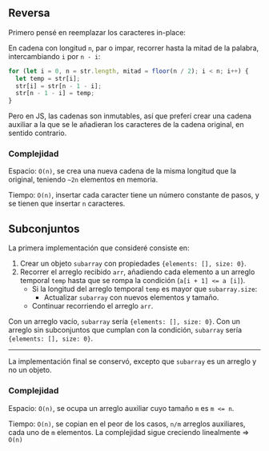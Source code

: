 ## Reversa

Primero pensé en reemplazar los caracteres in-place:

En cadena con longitud `n`, par o impar, recorrer hasta la mitad de la
palabra, intercambiando
`i` por `n - i`:

```js
for (let i = 0, n = str.length, mitad = floor(n / 2); i < n; i++) {
  let temp = str[i];
  str[i] = str[n - 1 - i];
  str[n - 1 - i] = temp;
}
```

Pero en JS, las cadenas son inmutables, así que preferí crear una cadena
auxiliar a la que se le añadieran los caracteres de la cadena original, en
sentido contrario.

### Complejidad

Espacio: `O(n)`, se crea una nueva cadena de la misma longitud que la
original, teniendo `~2n` elementos en memoria.

Tiempo: `O(n)`, insertar cada caracter tiene un número constante de pasos,
y se tienen que insertar `n` caracteres.

## Subconjuntos

La primera implementación que consideré consiste en:

1. Crear un objeto `subarray` con propiedades `{elements: [], size: 0}`.
2. Recorrer el arreglo recibido `arr`, añadiendo cada elemento a un arreglo
   temporal `temp` hasta que se rompa la condición (`a[i + 1] <= a [i]`).
   - Si la longitud del arreglo temporal `temp` es mayor que `subarray.size`:
     - Actualizar `subarray` con nuevos elementos y tamaño.
   - Continuar recorriendo el arreglo `arr`.

Con un arreglo vacío, `subarray` sería `{elements: [], size: 0}`.
Con un arreglo sin subconjuntos que cumplan con la condición,
`subarray` sería `{elements: [], size: 0}`.

---

La implementación final se conservó, excepto que `subarray` es un arreglo y
no un objeto.

### Complejidad

Espacio: `O(n)`, se ocupa un arreglo auxiliar cuyo tamaño `m` es `m <= n`.

Tiempo: `O(n)`, se copian en el peor de los casos, `n/m` arreglos auxiliares,
cada uno de `m` elementos. La complejidad sigue creciendo linealmente => `O(n)`
